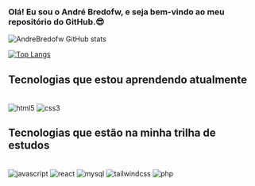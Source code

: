 ### Olá! Eu sou o André Bredofw, e seja bem-vindo ao meu repositório do GitHub.😎

![AndreBredofw GitHub stats](https://github-readme-stats.vercel.app/api?username=andrebredofw&show_icons=true&theme=tokyonight)

[![Top Langs](https://github-readme-stats.vercel.app/api/top-langs/?username=andrebredofw)](https://github.com/andrebredofw/github-readme-stats)

## Tecnologias que estou aprendendo atualmente
<div style="display: inline_block"> <br>
  <img align="center" alt="html5" src="https://img.shields.io/badge/HTML5-E34F26?style=for-the-badge&logo=html5&logoColor=white"/>

  <img align="center" alt="css3" src="https://img.shields.io/badge/CSS3-1572B6?style=for-the-badge&logo=css3&logoColor=white"/>
</div>

## Tecnologias que estão na minha trilha de estudos 
<div style="display: inline_block"> <br>
  <img align="center" alt="javascript" src="https://img.shields.io/badge/JavaScript-323330?style=for-the-badge&logo=javascript&logoColor=F7DF1E"/>
  
  <img align="center" alt="react" src="https://img.shields.io/badge/React-20232A?style=for-the-badge&logo=react&logoColor=61DAFB"/>

  <img align="center" alt="mysql" src="https://img.shields.io/badge/MySQL-00000F?style=for-the-badge&logo=mysql&logoColor=white"/>

  <img align="center" alt="tailwindcss" src="https://img.shields.io/badge/Tailwind_CSS-38B2AC?style=for-the-badge&logo=tailwind-css&logoColor=white"/>

  <img align="center" alt="php" src="https://img.shields.io/badge/PHP-777BB4?style=for-the-badge&logo=php&logoColor=white"/>
</div>
